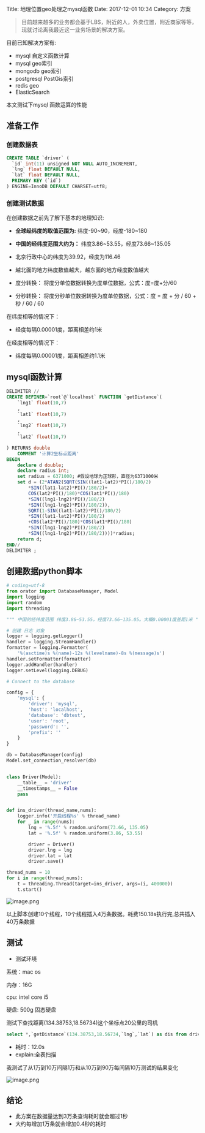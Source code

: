 Title: 地理位置geo处理之mysql函数
Date: 2017-12-01 10:34
Category: 方案

> 目前越来越多的业务都会基于LBS，附近的人，外卖位置，附近商家等等，现就讨论离我最近这一业务场景的解决方案。

目前已知解决方案有:

- mysql 自定义函数计算
- mysql geo索引
- mongodb geo索引
- postgresql PostGis索引
- redis geo
- ElasticSearch

本文测试下mysql 函数运算的性能

## 准备工作

### 创建数据表

```sql
CREATE TABLE `driver` (
  `id` int(11) unsigned NOT NULL AUTO_INCREMENT,
  `lng` float DEFAULT NULL,
  `lat` float DEFAULT NULL,
  PRIMARY KEY (`id`)
) ENGINE=InnoDB DEFAULT CHARSET=utf8;
```

### 创建测试数据

在创建数据之前先了解下基本的地理知识:

- **全球经纬度的取值范围为:** 纬度-90~90，经度-180~180

- **中国的经纬度范围大约为：** 纬度3.86~53.55，经度73.66~135.05

- 北京行政中心的纬度为39.92，经度为116.46

- 越北面的地方纬度数值越大，越东面的地方经度数值越大

- 度分转换： 将度分单位数据转换为度单位数据，公式：度=度+分/60

- 分秒转换： 将度分秒单位数据转换为度单位数据，公式：度 = 度 + 分 / 60 + 秒 / 60 / 60

在纬度相等的情况下：
- 经度每隔0.00001度，距离相差约1米

在经度相等的情况下：
- 纬度每隔0.00001度，距离相差约1.1米


## mysql函数计算

```sql
DELIMITER //
CREATE DEFINER=`root`@`localhost` FUNCTION `getDistance`(
	`lng1` float(10,7) 
    ,
	`lat1` float(10,7)
    ,
	`lng2` float(10,7) 
    ,
	`lat2` float(10,7)

) RETURNS double
    COMMENT '计算2坐标点距离'
BEGIN
	declare d double;
    declare radius int;
    set radius = 6371000; #假设地球为正球形，直径为6371000米
    set d = (2*ATAN2(SQRT(SIN((lat1-lat2)*PI()/180/2)   
        *SIN((lat1-lat2)*PI()/180/2)+   
        COS(lat2*PI()/180)*COS(lat1*PI()/180)   
        *SIN((lng1-lng2)*PI()/180/2)   
        *SIN((lng1-lng2)*PI()/180/2)),   
        SQRT(1-SIN((lat1-lat2)*PI()/180/2)   
        *SIN((lat1-lat2)*PI()/180/2)   
        +COS(lat2*PI()/180)*COS(lat1*PI()/180)   
        *SIN((lng1-lng2)*PI()/180/2)   
        *SIN((lng1-lng2)*PI()/180/2))))*radius;
    return d;
END//
DELIMITER ;
```

## 创建数据python脚本

```python
# coding=utf-8
from orator import DatabaseManager, Model
import logging
import random
import threading

""" 中国的经纬度范围 纬度3.86~53.55，经度73.66~135.05。大概0.00001度差距1米 """

# 创建 日志 对象
logger = logging.getLogger()
handler = logging.StreamHandler()
formatter = logging.Formatter(
    '%(asctime)s %(name)-12s %(levelname)-8s %(message)s')
handler.setFormatter(formatter)
logger.addHandler(handler)
logger.setLevel(logging.DEBUG)

# Connect to the database

config = {
    'mysql': {
        'driver': 'mysql',
        'host': 'localhost',
        'database': 'dbtest',
        'user': 'root',
        'password': '',
        'prefix': ''
    }
}

db = DatabaseManager(config)
Model.set_connection_resolver(db)


class Driver(Model):
    __table__ = 'driver'
    __timestamps__ = False
    pass


def ins_driver(thread_name,nums):
    logger.info('开启线程%s' % thread_name)
    for _ in range(nums):
        lng = '%.5f' % random.uniform(73.66, 135.05)
        lat = '%.5f' % random.uniform(3.86, 53.55)

        driver = Driver()
        driver.lng = lng
        driver.lat = lat
        driver.save()

thread_nums = 10
for i in range(thread_nums):
    t = threading.Thread(target=ins_driver, args=(i, 400000))
    t.start()
```
![image.png](http://upload-images.jianshu.io/upload_images/4033700-dda526bdfcc5c759.png?imageMogr2/auto-orient/strip%7CimageView2/2/w/1240)



以上脚本创建10个线程，10个线程插入4万条数据。耗费150.18s执行完,总共插入40万条数据

## 测试

- 测试环境

系统：mac os

内存：16G

cpu: intel core i5

硬盘: 500g 固态硬盘

测试下查找距离(134.38753,18.56734)这个坐标点20公里的司机

```sql
select *,`getDistance`(134.38753,18.56734,`lng`,`lat`) as dis from driver where `getDistance`(134.38753,18.56734,`lng`,`lat`) < 20000;
```
- 耗时：12.0s
- explain:全表扫描

我测试了从1万到10万间隔1万和从10万到90万每间隔10万测试的结果变化

![image.png](http://upload-images.jianshu.io/upload_images/4033700-c40f60c1ef7b3f18.png?imageMogr2/auto-orient/strip%7CimageView2/2/w/1240)


## 结论

- 此方案在数据量达到3万条查询耗时就会超过1秒
- 大约每增加1万条就会增加0.4秒的耗时

